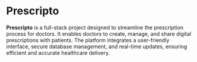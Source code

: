 # Prescripto
**Prescripto** is a full-stack project designed to streamline the prescription process for doctors. It enables doctors to create, manage, and share digital prescriptions with patients. The platform integrates a user-friendly interface, secure database management, and real-time updates, ensuring efficient and accurate healthcare delivery.
